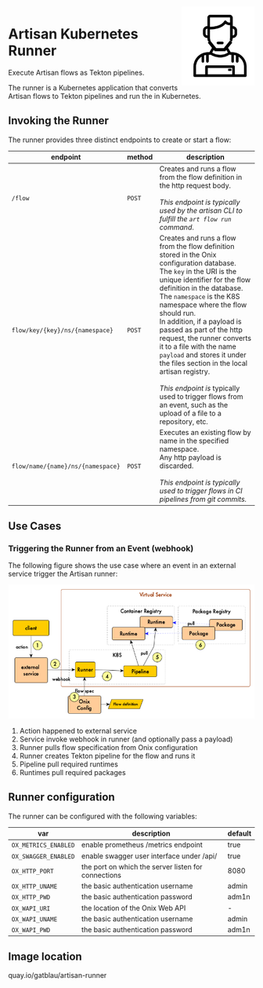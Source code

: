 <img src="https://github.com/gatblau/artisan/raw/master/artisan.png" width="150" align="right"/>

# Artisan Kubernetes Runner

Execute Artisan flows as Tekton pipelines.

The runner is a Kubernetes application that converts Artisan flows to Tekton pipelines and run the in Kubernetes.

## Invoking the Runner

The runner provides three distinct endpoints to create or start a flow:

| endpoint | method | description |
|---|---|---|
| `/flow` | `POST` | Creates and runs a flow from the flow definition in the http request body. <br><br>*This endpoint is typically used by the artisan CLI to fulfill the `art flow run` command*. |
| `flow/key/{key}/ns/{namespace}` | `POST` | Creates and runs a flow from the flow definition stored in the Onix configuration database. <br>The `key` in the URI is the unique identifier for the flow definition in the database. The `namespace` is the K8S namespace where the flow should run. <br>In addition, if a payload is passed as part of the http request, the runner converts it to a file with the name `payload` and stores it under the files section in the local artisan registry. <br><br>*This endpoint is* typically used to trigger flows from an event, such as the upload of a file to a repository, etc. |
| `flow/name/{name}/ns/{namespace}` | `POST` | Executes an existing flow by name in the specified namespace. <br>Any http payload is discarded. <br><br>*This endpoint is typically used to trigger flows in CI pipelines from git commits.*|

## Use Cases

### Triggering the Runner from an Event (webhook)

The following figure shows the use case where an event in an external service trigger the Artisan runner:

![event triggered](img/event_trigger.png)

1. Action happened to external service
2. Service invoke webhook in runner (and optionally pass a payload)
3. Runner pulls flow specification from Onix configuration
4. Runner creates Tekton pipeline for the flow and runs it
5. Pipeline pull required runtimes
6. Runtimes pull required packages

## Runner configuration

The runner can be configured with the following variables:

| var | description | default |
|---|---|---|
| `OX_METRICS_ENABLED` | enable prometheus /metrics endpoint | true |
| `OX_SWAGGER_ENABLED` | enable swagger user interface under /api/ | true |
| `OX_HTTP_PORT` | the port on which the server listen for connections | 8080 |
| `OX_HTTP_UNAME` | the basic authentication username | admin |
| `OX_HTTP_PWD` | the basic authentication password | adm1n |
| `OX_WAPI_URI` | the location of the Onix Web API | - |
| `OX_WAPI_UNAME` | the basic authentication username | admin |
| `OX_WAPI_PWD` | the basic authentication password | adm1n |

## Image location

quay.io/gatblau/artisan-runner